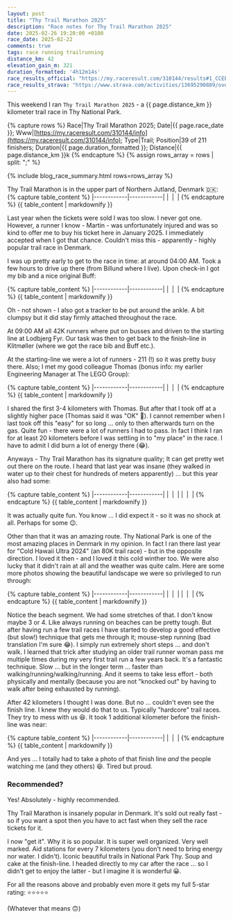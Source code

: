 ```yaml
---
layout: post
title: "Thy Trail Marathon 2025"
description: "Race notes for Thy Trail Marathon 2025"
date: 2025-02-26 19:20:00 +0100
race_date: 2025-02-22
comments: true
tags: race running trailrunning
distance_km: 42
elevation_gain_m: 321
duration_formatted: '4h12m14s'
race_results_official: "https://my.raceresult.com/310144/results#1_CCEE38"
race_results_strava: "https://www.strava.com/activities/13695290889/overview"
---
```


This weekend I ran `Thy Trail Marathon 2025` - a {{ page.distance_km }} kilometer trail race in Thy National Park.

{% capture rows %}
Race|Thy Trail Marathon 2025;
Date|{{ page.race_date }};
Www|[https://my.raceresult.com/310144/info](https://my.raceresult.com/310144/info);
Type|Trail;
Position|39 of 211 finishers;
Duration|{{ page.duration_formatted }};
Distance|{{ page.distance_km }}k
{% endcapture %}
{% assign rows_array = rows | split: ";" %}

{% include blog_race_summary.html rows=rows_array %}

Thy Trail Marathon is in the upper part of Northern Jutland, Denmark 🇩🇰:
{% capture table_content %}
|------------|------------|
| <img src="/img_running/2025-02-26/1.jpg" data-src="/img_running/2025-02-26/1.jpg" alt="" class="spotlight w-100 pl-2 pr-2" style="max-width: 350px" /> | <img src="/img_running/2025-02-26/2.jpg" data-src="/img_running/2025-02-26/2.jpg" alt="" class="spotlight w-100 pl-2 pr-2" style="max-width: 350px" /> |
{% endcapture %}
{{ table_content | markdownify }}

Last year when the tickets were sold I was too slow. I never got one. However, a runner I know - Martin - was unfortunately injured and was so kind to offer me to buy his ticket here in January 2025. I immediately accepted when I got that chance. Couldn't miss this - apparently - highly popular trail race in Denmark.

I was up pretty early to get to the race in time: at around 04:00 AM. Took a few hours to drive up there (from Billund where I live). Upon check-in I got my bib and a nice original Buff:

{% capture table_content %}
|------------|------------|
| <img src="/img_running/2025-02-26/a.jpg" data-src="/img_running/2025-02-26/a.jpg" alt="" class="spotlight w-100 pl-2 pr-2" style="max-width: 350px" /> | <img src="/img_running/2025-02-26/b.jpg" data-src="/img_running/2025-02-26/b.jpg" alt="" class="spotlight w-100 pl-2 pr-2" style="max-width: 350px" /> |
{% endcapture %}
{{ table_content | markdownify }}

Oh - not shown - I also got a tracker to be put around the ankle. A bit clumpsy but it did stay firmly attached throughout the race. 

At 09:00 AM all 42K runners where put on busses and driven to the starting line at Lodbjerg Fyr. Our task was then to get back to the finish-line in Klitmøller (where we got the race bib and Buff etc.). 

At the starting-line we were a lot of runners - 211 (!) so it was pretty busy there. Also; I met my good colleague Thomas (bonus info: my earlier Engineering Manager at The LEGO Group):

{% capture table_content %}
|------------|------------|
| <img src="/img_running/2025-02-26/c.jpg" data-src="/img_running/2025-02-26/c.jpg" alt="" class="spotlight w-100 pl-2 pr-2" style="max-width: 350px" /> | <img src="/img_running/2025-02-26/d.jpg" data-src="/img_running/2025-02-26/d.jpg" alt="" class="spotlight w-100 pl-2 pr-2" style="max-width: 350px" /> |
{% endcapture %}
{{ table_content | markdownify }}

I shared the first 3-4 kilometers with Thomas. But after that I took off at a slightly higher pace (Thomas said it was "OK" 😬). I cannot remember when I last took off this "easy" for so long ... only to then afterwards turn on the gas. Quite fun - there were a lot of runners I had to pass. In fact I think I ran for at least 20 kilometers before I was settling in to "my place" in the race. I have to admit I did burn a lot of energy there (😂).

Anyways - Thy Trail Marathon has its signature quality; It can get pretty wet out there on the route. I heard that last year was insane (they walked in water up to their chest for hundreds of meters apparently) ... but this year also had some:

{% capture table_content %}
|------------|------------|
| <img src="/img_running/2025-02-26/e.jpg" data-src="/img_running/2025-02-26/e.jpg" alt="" class="spotlight w-100 pl-2 pr-2" style="max-width: 350px" /> | <img src="/img_running/2025-02-26/f.jpg" data-src="/img_running/2025-02-26/f.jpg" alt="" class="spotlight w-100 pl-2 pr-2" style="max-width: 350px" /> |
| <img src="/img_running/2025-02-26/g.jpg" data-src="/img_running/2025-02-26/g.jpg" alt="" class="spotlight w-100 pl-2 pr-2" style="max-width: 350px" /> | <img src="/img_running/2025-02-26/h.jpg" data-src="/img_running/2025-02-26/h.jpg" alt="" class="spotlight w-100 pl-2 pr-2" style="max-width: 350px" /> |
{% endcapture %}
{{ table_content | markdownify }}

It was actually quite fun. You know ... I did expect it - so it was no shock at all. Perhaps for some 😉. 

Other than that it was an amazing route. Thy National Park is one of the most amazing places in Denmark in my opinion. In fact I ran there last year for "Cold Hawaii Ultra 2024" (an 80K trail race) - but in the opposite direction. I loved it then - and I loved it this cold winther too. We were also lucky that it didn't rain at all and the weather was quite calm. Here are some more photos showing the beautiful landscape we were so privileged to run through:

{% capture table_content %}
|------------|------------|
| <img src="/img_running/2025-02-26/i.jpg" data-src="/img_running/2025-02-26/i.jpg" alt="" class="spotlight w-100 pl-2 pr-2" style="max-width: 350px" /> | <img src="/img_running/2025-02-26/j.jpg" data-src="/img_running/2025-02-26/j.jpg" alt="" class="spotlight w-100 pl-2 pr-2" style="max-width: 350px" /> |
| <img src="/img_running/2025-02-26/k.jpg" data-src="/img_running/2025-02-26/k.jpg" alt="" class="spotlight w-100 pl-2 pr-2" style="max-width: 350px" /> | <img src="/img_running/2025-02-26/l.jpg" data-src="/img_running/2025-02-26/l.jpg" alt="" class="spotlight w-100 pl-2 pr-2" style="max-width: 350px" /> |
{% endcapture %}
{{ table_content | markdownify }}

Notice the beach segment. We had some stretches of that. I don't know maybe 3 or 4. Like always running on beaches can be pretty tough. But after having run a few trail races I have started to develop a good effective (but slow!) technique that gets me through it; mouse-step running (bad translation I'm sure 😂). I simply run extremely short steps ... and don't walk. I learned that trick after studying an older trail runner woman pass me multiple times during my very first trail run a few years back. It's a fantastic technique. Slow ... but in the longer term ... faster than walking/running/walking/running. And it seems to take less effort - both physically and mentally (because you are not "knocked out" by having to walk after being exhausted by running).

After 42 kilometers I thought I was done. But no ... couldn't even see the finish line. I knew they would do that to us. Typically "hardcore" trail races. They try to mess with us 😆. It took 1 additional kilometer before the finish-line was near:

{% capture table_content %}
|------------|------------|
| <img src="/img_running/2025-02-26/n.jpg" data-src="/img_running/2025-02-26/n.jpg" alt="" class="spotlight w-100 pl-2 pr-2" style="max-width: 350px" /> | <img src="/img_running/2025-02-26/m.jpg" data-src="/img_running/2025-02-26/m.jpg" alt="" class="spotlight w-100 pl-2 pr-2" style="max-width: 350px" /> |
{% endcapture %}
{{ table_content | markdownify }}

And yes ... I totally had to take a photo of that finish line *and* the people watching me (and they others) 😆. Tired but proud. 

### Recommended?
Yes! Absolutely - highly recommended. 

Thy Trail Marathon is insanely popular in Denmark. It's sold out really fast - so if you want a spot then you have to act fast when they sell the race tickets for it. 

I now "get it". Why it is so popular. It is super well organized. Very well marked. Aid stations for every 7 kilometers (you don't need to bring energy nor water. I didn't). Iconic beautiful trails in National Park Thy. Soup and cake at the finish-line. I headed directly to my car after the race ... so I didn't get to enjoy the latter - but I imagine it is wonderful 😀.

For all the reasons above and probably even more it gets my full 5-star rating: ⭐️⭐️⭐️⭐️⭐️

(Whatever that means 🙃)
